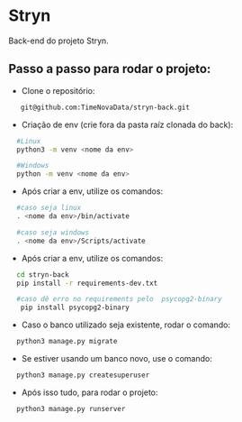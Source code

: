 
# Stryn

Back-end do projeto Stryn.

## Passo a passo para rodar o projeto:
- Clone o repositório:
```bash
   git@github.com:TimeNovaData/stryn-back.git
```

- Criação de env (crie fora da pasta raíz clonada do back):
```bash
  #Linux
  python3 -m venv <nome da env>

  #Windows
  python -m venv <nome da env>
```

- Após criar a env, utilize os comandos:
```bash
  #caso seja linux
  . <nome da env>/bin/activate

  #caso seja windows
  . <nome da env>/Scripts/activate
```

- Após criar a env, utilize os comandos:
```bash
  cd stryn-back
  pip install -r requirements-dev.txt

  #caso dê erro no requirements pelo  psycopg2-binary 
   pip install psycopg2-binary 
```

- Caso o banco utilizado seja existente, rodar o comando:
```bash
  python3 manage.py migrate
```
- Se estiver usando um banco novo, use o comando:
```bash
  python3 manage.py createsuperuser
```
- Após isso tudo, para rodar o projeto:
```bash
  python3 manage.py runserver
```
